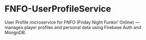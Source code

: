 # FNFO-UserProfileService
User Profile microservice for FNFO (Friday Night Funkin’ Online) — manages player profiles and personal data using Firebase Auth and MongoDB.
